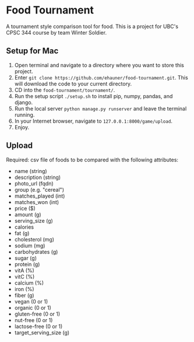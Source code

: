 # Food Tournament 
A tournament style comparison tool for food. This is a project for UBC's CPSC 344 course by team Winter Soldier.

## Setup for Mac
1. Open terminal and navigate to a directory where you want to store this project.
2. Enter `git clone https://github.com/ehauner/food-tournament.git`. This will download the code to your current directory.
3. CD into the `food-tournament/tournament/`.
4. Run the setup script `./setup.sh` to install pip, numpy, pandas, and django.
5. Run the local server `python manage.py runserver` and leave the terminal running.
6. In your Internet browser, navigate to `127.0.0.1:8000/game/upload`.
7. Enjoy.

## Upload 
Required: csv file of foods to be compared with the following attributes:
- name (string)
- description (string)
- photo_url (fqdn)
- group (e.g. "cereal")
- matches_played (int)
- matches_won (int)
- price ($)
- amount (g)
- serving_size (g)
- calories
- fat (g)
- cholesterol (mg)
- sodium (mg)
- carbohydrates (g)
- sugar (g)
- protein (g)
- vitA (%)
- vitC (%)
- calcium (%)
- iron (%)
- fiber (g)
- vegan (0 or 1)
- organic (0 or 1)
- gluten-free (0 or 1)
- nut-free (0 or 1)
- lactose-free (0 or 1)
- target_serving_size (g)

